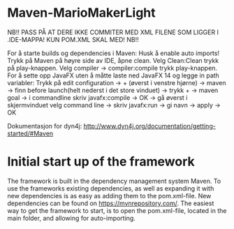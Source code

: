 # Maven-MarioMakerLight

NB!! 
  PASS PÅ AT DERE IKKE COMMITER MED XML FILENE SOM LIGGER I .IDE-MAPPA! KUN POM.XML SKAL MED! 
NB!!  

For å starte builds og dependencies i Maven:
  Husk å enable auto imports! 
  Trykk på Maven på høyre side av IDE, åpne clean. Velg Clean:Clean trykk på play-knappen. Velg compiler -> compiler:compile trykk play-knappen. 
  For å sette opp JavaFX uten å måtte laste ned JavaFX 14 og legge in path variabler: 
  Trykk på edit configuration -> + (øverst i venstre hjørne) -> maven -> finn before launch(helt nederst i det store vinduet) -> trykk + 
  -> maven goal -> i commandline skriv javafx:compile -> OK -> gå øverst i skjermvinduet velg command line -> skriv javafx:run -> gi navn 
  -> apply -> OK 


Dokumentasjon for dyn4j: http://www.dyn4j.org/documentation/getting-started/#Maven

# Initial start up of the framework
 
The framework is built in the dependency management system Maven. 
To use the frameworks existing dependencies, as well as expanding it with new dependencies is as easy as adding them to the pom.xml-file.
New dependencies can be found on https://mvnrepository.com/. The easiest way to get the framework to start, is to open the pom.xml-file, 
located in the main folder, and allowing for auto-importing. 
